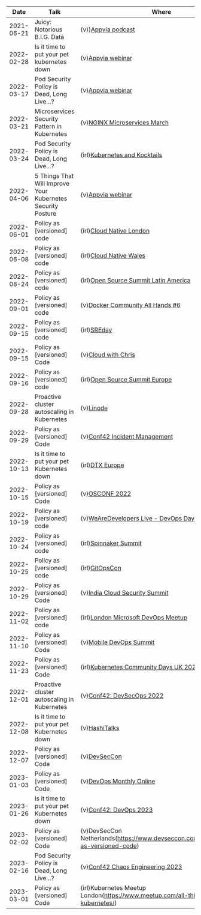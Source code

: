 | Date       | Talk                                                        | Where                                                                                                                                     |
| ---------- | ----------------------------------------------------------- | ----------------------------------------------------------------------------------------------------------------------------------------- |
| 2021-06-21 | Juicy: Notorious B.I.G. Data                                | (v))[Appvia podcast](https://www.appvia.io/podcast/8901725)                                                                               |
| 2022-02-28 | Is it time to put your pet kubernetes down                  | (v)[Appvia webinar](https://www.youtube.com/watch?v=4YA9sC6Z1YQ)                                                                          |
| 2022-03-17 | Pod Security Policy is Dead, Long Live...?                  | (v)[Appvia webinar](https://www.brighttalk.com/webcast/18932/535753)                                                                      |
| 2022-03-21 | Microservices Security Pattern in Kubernetes                | (v)[NGINX Microservices March](https://www.youtube.com/watch?v=k1TYMMxgldY)                                                               |
| 2022-03-24 | Pod Security Policy is Dead, Long Live...?                  | (irl)[Kubernetes and Kocktails](https://www.youtube.com/watch?v=C5ohERIhlrY)                                                              |
| 2022-04-06 | 5 Things That Will Improve Your Kubernetes Security Posture | (v)[Appvia webinar](https://www.brighttalk.com/webcast/18932/528461)                                                                      |
| 2022-06-01 | Policy as [versioned] code                                  | (irl)[Cloud Native London](https://www.youtube.com/watch?v=kujkYxU8HoM)                                                                   |
| 2022-06-08 | Policy as [versioned] code                                  | (irl)[Cloud Native Wales](https://twitter.com/CloudNativeWal/status/1534595387658477570)                                                  |
| 2022-08-24 | Policy as [versioned] code                                  | (irl)[Open Source Summit Latin America](https://sched.co/15Bqa)                                                                           |
| 2022-09-01 | Policy as [versioned] code                                  | (v)[Docker Community All Hands #6](https://www.youtube.com/watch?v=M4x2G8Toxno)                                                           |
| 2022-09-15 | Policy as [versioned] code                                  | (irl)[SREday](https://www.sreday.com)                                                                                                     |
| 2022-09-15 | Policy as [versioned] Code                                  | (v)[Cloud with Chris](https://www.youtube.com/watch?v=uvGJSqSFCqg)                                                                        |
| 2022-09-16 | Policy as [versioned] code                                  | (irl)[Open Source Summit Europe](https://sched.co/15z1I)                                                                                  |
| 2022-09-28 | Proactive cluster autoscaling in Kubernetes                 | (v)[Linode](https://www.linode.com/event/proactive-cluster-autoscaling-in-kubernetes/)                                                    |
| 2022-09-29 | Policy as [versioned] Code                                  | (v)[Conf42 Incident Management](https://www.conf42.com/Incident_Management_2022_Chris_NesbittSmith_policy_as_versioned_code)              |
| 2022-10-13 | Is it time to put your pet Kubernetes down                  | (irl)[DTX Europe](https://dtxucx.app.swapcard.com/widget/event/dtx-ucx-europe-2022-or-irx-2022/planning/UGxhbm5pbmdfMTAwNTc3MA==)         |
| 2022-10-15 | Policy as [versioned] Code                                  | (v)[OSCONF 2022](https://osconf.collabnix.com/)                                                                                           |
| 2022-10-19 | Policy as [versioned] code                                  | (v)[WeAreDevelopers Live - DevOps Day](https://www.wearedevelopers.com/event/devops-day-1910)                                             |
| 2022-10-24 | Policy as [versioned] code                                  | (irl)[Spinnaker Summit](https://sched.co/19kpM)                                                                                           |
| 2022-10-25 | Policy as [versioned] code                                  | (irl)[GitOpsCon](https://sched.co/1AR8w)                                                                                                  |
| 2022-10-29 | Policy as [versioned] Code                                  | (v)[India Cloud Security Summit](https://www.indiacloudsecuritysummit.com/#agenda)                                                        |
| 2022-11-02 | Policy as [versioned] code                                  | (irl)[London Microsoft DevOps Meetup](https://www.meetup.com/london-microsoft-devops/events/287854448/)                                   |
| 2022-11-10 | Policy as [versioned] Code                                  | (v)[Mobile DevOps Summit](http://www.mobiledevops.io/summit/agenda/speakers/1773168)                                                      |
| 2022-11-23 | Policy as [versioned] Code                                  | (irl)[Kubernetes Community Days UK 2022](https://community.cncf.io/events/details/cncf-kcd-uk-presents-kubernetes-community-days-uk-2022) |
| 2022-12-01 | Proactive cluster autoscaling in Kubernetes                 | (v)[Conf42: DevSecOps 2022](https://www.conf42.com/DevSecOps_2022_Chris_NesbittSmith_proactive_cluster_autoscaling_kubernetes)            |
| 2022-12-08 | Is it time to put your pet Kubernetes down                  | (v)[HashiTalks](https://events.hashicorp.com/hashitalksdeploy)                                                                            |
| 2022-12-07 | Policy as [versioned] Code                                  | (v)[DevSecCon](https://www.devseccon.com/events/devseccon-lightning-2022)                                                                 |
| 2023-01-03 | Policy as [versioned] Code                                  | (v)[DevOps Monthly Online](https://www.youtube.com/watch?v=yUu8l7E2dR0)                                                                   |
| 2023-01-26 | Is it time to put your pet Kubernetes down                  | (v)[Conf42: DevOps 2023](https://www.conf42.com/DevOps_2023_Chris_NesbittSmith_put_kubernetes_down)                                       |
| 2023-02-02 | Policy as [versioned] Code                                  | (v)DevSecCon Netherlands(https://www.devseccon.com/events/policy-as-versioned-code)                                                       |
| 2023-02-16 | Pod Security Policy is Dead, Long Live...?                  | (v)[Conf42 Chaos Engineering 2023](https://www.conf42.com/Chaos_Engineering_2023_Chris_NesbittSmith_pod_security_policy)                  |
| 2023-03-01 | Policy as [versioned] Code                                  | (irl)Kubernetes Meetup London(https://www.meetup.com/all-things-kubernetes/)                                                              |
